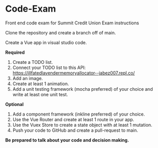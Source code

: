 # Code-Exam

Front end code exam for Summit Credit Union
Exam instructions

Clone the repository and create a branch off of main.

Create a Vue app in visual studio code.

**Required**

  1. Create a TODO list.
  2. Connect your TODO list to this API: https://illfatedlavendermemoryallocator--jabez007.repl.co/
  3. Add an image.
  4. Create at least 1 animation.
  5. Add a unit testing framework (mocha preferred) of your choice and write at least one unit test.
 
**Optional**
  1. Add a component framework (inkline preferred) of your choice.
  2. Use the Vue Router and create at least 1 route in your app.
  3. Use the Vuex Store to create a state object with at least 1 mutation.
  4. Push your code to GitHub and create a pull-request to main.

**Be prepared to talk about your code and decision making.**
